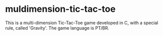# muldimension-tic-tac-toe
This is a multi-dimension Tic-Tac-Toe game developed in C, with a special rule, called 'Gravity'. The game language is PT/BR.
